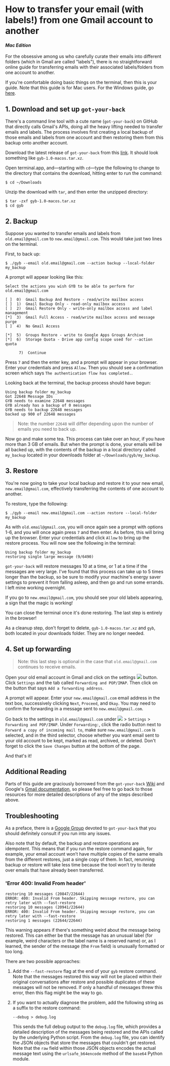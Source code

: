 # How to transfer your email (with labels!) from one Gmail account to another
#### *Mac Edition*
For the obsessive among us who carefully curate their emails into
different folders (which in Gmail are called "labels"), there is no straightforward
online guide for transferring emails with their associated labels/folders from one
account to another.

If you're comfortable doing basic things on the terminal, then this is
your guide. Note that this guide is for Mac users. For the Windows guide, go
[here](./gmail-transfer-guide-windows.md).

## 1. Download and set up `got-your-back`
There's a command line tool with a cute name (`got-your-back`) on GitHub that
directly calls Gmail's APIs, doing all the heavy lifting needed to transfer
emails and labels. The process involves first creating a local backup of those
emails and labels from one account and then restoring them from this backup onto
another account.

Download the latest release of `got-your-back` from this
[link](https://github.com/jay0lee/got-your-back/releases).
It should look something like `gyb-1.0-macos.tar.xz`.

Open terminal.app, and&#8212;starting with `cd`&#8212;type the following to
change to the directory that contains the download, hitting enter to run the
command:
```
$ cd ~/Downloads
```
Unzip the download with `tar`, and then enter the unzipped directory:
```
$ tar -zxf gyb-1.0-macos.tar.xz
$ cd gyb
```

## 2. Backup
Suppose you wanted to transfer emails and labels from `old.email@gmail.com`
to `new.email@gmail.com`. This would take just two lines on the terminal.

First, to back up:
```
$ ./gyb --email old.email@gmail.com --action backup --local-folder my_backup
```

A prompt will appear looking like this:
```
Select the actions you wish GYB to be able to perform for old.email@gmail.com

[ ]  0)  Gmail Backup And Restore - read/write mailbox access
[ ]  1)  Gmail Backup Only - read-only mailbox access
[ ]  2)  Gmail Restore Only - write-only mailbox access and label management
[*]  3)  Gmail Full Access - read/write mailbox access and message purge
[ ]  4)  No Gmail Access

[*]  5)  Groups Restore - write to Google Apps Groups Archive
[*]  6)  Storage Quota - Drive app config scope used for --action quota

      7)  Continue
```

Press `7` and then the enter key, and a prompt will appear in your browser.
Enter your credentials and press `Allow`. Then you should see a
confirmation screen which says `The authentication flow has completed.`.

Looking back at the terminal, the backup process should have begun:
```
Using backup folder my_backup
Got 22648 Message IDs
GYB needs to examine 22648 messages
GYB already has a backup of 0 messages
GYB needs to backup 22648 messages
backed up 900 of 22648 messages
```
> Note: the number `22648` will differ depending upon the number of emails you
> need to back up.

Now go and make some tea. This process can take over an hour, if you have more
than 3 GB of emails. But when the prompt is done, your emails will be all backed
up, with the contents of the backup in a local directory called `my_backup`
located in your downloads folder at `~/Downloads/gyb/my_backup`.

## 3. Restore
You're now going to take your local backup and restore it to your new email,
`new.email@gmail.com`, effectively transferring the contents of one
account to another.

To restore, type the following:
```
$ ./gyb --email new.email@gmail.com --action restore --local-folder my_backup
```

As with `old.email@gmail.com`, you will once again see a prompt with options
1-6, and you will once again press `7` and then enter. As before, this will bring
up the browser. Enter your credentials and click `Allow` to bring up the restore
process. You will now see the following in the terminal:

```
Using backup folder my_backup
restoring single large message (9/6490)
```

`got-your-back` will restore messages 10 at a time, or 1 at a time if the messages
are very large. I've found that this process can take up to 5 times longer than
the backup, so be sure to modify your machine's energy saver settings to prevent it
from falling asleep, and then go and run some errands. I left mine working overnight.

If you go to `new.email@gmail.com`, you should see your old labels appearing, a
sign that the magic is working!

You can close the terminal once it's done restoring. The last step is
entirely in the browser!

As a cleanup step, don't forget to delete, `gyb-1.0-macos.tar.xz` and `gyb`, both
located in your downloads folder. They are no longer needed.

## 4. Set up forwarding
> Note: this last step is optional in the case that `old.email@gmail.com` continues
> to receive emails.

Open your old email account in Gmail and click on the settings ![][settings_button]
button. Click `Settings` and the tab called `Forwarding and POP/IMAP`. Then click
on the button that says `Add a forwarding address`.

A prompt will appear. Enter your `new.email@gmail.com` email address in the text box,
successively clicking `Next`, `Proceed`, and `Okay`. You may need to confirm the
forwarding in a message sent to `new.email@gmail.com`.

Go back to the settings in `old.email@gmail.com` under ![][settings_button] > `Settings` >
`Forwarding and POP/IMAP`. Under `Forwarding:`, click the radio button next to
`Forward a copy of incoming mail to`, make sure `new.email@gmail.com` is selected,
and in the third selector, choose whether you want email sent to your old account
to be kept, marked as read, archived, or deleted. Don't forget to click the `Save
Changes` button at the bottom of the page. 

And that's it!

[settings_button]: http://lh6.ggpht.com/snsP5-ODgFFqVJhxS5La7OAqsAmO-GwYWWERMFPW5R4MXcxp0zUZ5Bq6lRFqrvk92lA=w18-h18

## Additional Reading
Parts of this guide are graciously borrowed from the
`got-your-back` [Wiki](https://github.com/jay0lee/got-your-back/wiki) and Google's
[Gmail documentation](https://support.google.com/mail/answer/10957?hl=en), so please
feel free to go back to those resources for more detailed descriptions of any of
the steps described above.

## Troubleshooting

As a preface, there is a
[Google Group](https://groups.google.com/forum/#!forum/got-your-back) devoted to
`got-your-back` that you should definitely consult if you run into any issues.

Also note that by default, the backup and restore operations are idempotent. This
means that if you run the restore command again, for example, your email account
won’t have multiple copies of the same emails from the different restores, just a
single copy of them. In fact, rerunning backup or restore will take less time
because the tool won’t try to iterate over emails that have already been transferred.

### 'Error 400: Invalid From header'
```
restoring 10 messages (20847/22644)                                             
ERROR: 400: Invalid From header. Skipping message restore, you can retry later with --fast-restore
restoring 10 messages (20941/22644)                                             
ERROR: 400: Invalid From header. Skipping message restore, you can retry later with --fast-restore
restoring 1 messages (22644/22644)  
```
This warning appears if there's something weird about the message being restored.
This can either be that the message has an unusual label (for example, weird
characters or the label name is a reserved name) or, as I learned, the sender of
the message (the `From` field) is unusually formatted or too long.

There are two possible approaches:

1. Add the `--fast-restore` flag at the end of your `gyb` restore command. Note
that the messages restored this way will not be placed within their original
conversations after restore and possible duplicates of these messages will not be
removed. If only a handful of messages threw this error, then this flag might be
the way to go.
2. If you want to actually diagnose the problem, add the following string as a suffix
   to the restore command:

   ```
   --debug > debug.log
   ```
   This sends the full debug output to the `debug.log` file, which provides
   a detailed description of the messages being restored and the APIs called
   by the underlying Python script. From the `debug.log` file, you can
   identify the JSON objects that store the messages that couldn't get
   restored. Note that the `raw` field within those JSON objects encodes the
   actual message text using the `urlsafe_b64encode` method of the `base64`
   Python module.
    
